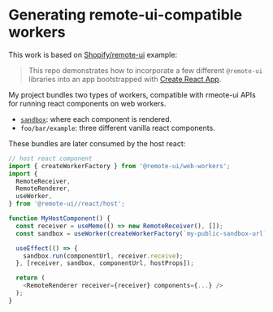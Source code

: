 # Generating remote-ui-compatible workers

This work is based on [Shopify/remote-ui](https://github.com/Shopify/remote-ui/tree/main/examples/create-react-app) example:

> This repo demonstrates how to incorporate a few different `@remote-ui` libraries into an app bootstrapped with [Create React App](https://github.com/facebook/create-react-app).

My project bundles two types of workers, compatible with rmeote-ui APIs for running react components on web workers.
- [`sandbox`](https://github.com/tompere/remote-react-renderer/blob/master/src/sandbox.ts): where each component is rendered.
- `foo/bar/example`: three different vanilla react components.

These bundles are later consumed by the host react:
```js
// host react component
import { createWorkerFactory } from '@remote-ui/web-workers';
import {
  RemoteReceiver,
  RemoteRenderer,
  useWorker,
} from '@remote-ui//react/host';

function MyHostComponent() {
  const receiver = useMemo(() => new RemoteReceiver(), []);
  const sandbox = useWorker(createWorkerFactory(`my-public-sandbox-url`));

  useEffect(() => {
    sandbox.run(componentUrl, receiver.receive);
  }, [receiver, sandbox, componentUrl, hostProps]);

  return (
    <RemoteRenderer receiver={receiver} components={...} />
  );
}
```
